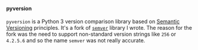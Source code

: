 #### pyversion


`pyversion` is a Python 3 version comparison library based on [Semantic Versioning](http://semver.org/) principles.
It's a fork of [`semver`](https://github.com/marekjm/semver) library I wrote.
The reason for the fork was the need to support non-standard version strings like `256` or `4.2.5.6` and
so the name `semver` was not really accurate.

